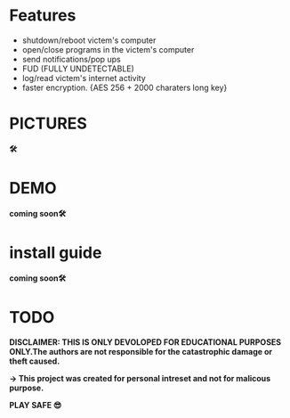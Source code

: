 
# Features

  - shutdown/reboot victem's computer
  - open/close programs in the victem's computer
  - send notifications/pop ups
  - FUD (FULLY UNDETECTABLE)
  - log/read victem's internet activity
  - faster encryption. {AES 256 + 2000 charaters long key}
  
# PICTURES

**🛠**

# DEMO

**__coming soon__🛠**


# install guide

**__coming soon__🛠**





# TODO










**DISCLAIMER: THIS IS ONLY DEVOLOPED FOR EDUCATIONAL PURPOSES ONLY.The authors are not responsible for the catastrophic damage or theft caused.**


**-> This project was created for personal intreset and not for malicous purpose.**


**PLAY SAFE 😎**

  
  
